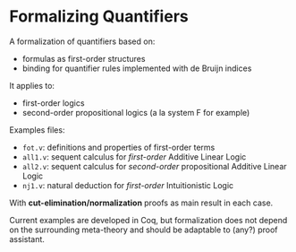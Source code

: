 # Formalizing Quantifiers

A formalization of quantifiers based on:

* formulas as first-order structures
* binding for quantifier rules implemented with de Bruijn indices

It applies to:

* first-order logics
* second-order propositional logics (a la system F for example)

Examples files:

* `fot.v`: definitions and properties of first-order terms
* `all1.v`: sequent calculus for _first-order_ Additive Linear Logic
* `all2.v`: sequent calculus for _second-order_ propositional Additive Linear Logic
* `nj1.v`: natural deduction for _first-order_ Intuitionistic Logic

With **cut-elimination/normalization** proofs as main result in each case.

Current examples are developed in Coq, but formalization does not depend on the surrounding meta-theory and should be adaptable to (any?) proof assistant.


